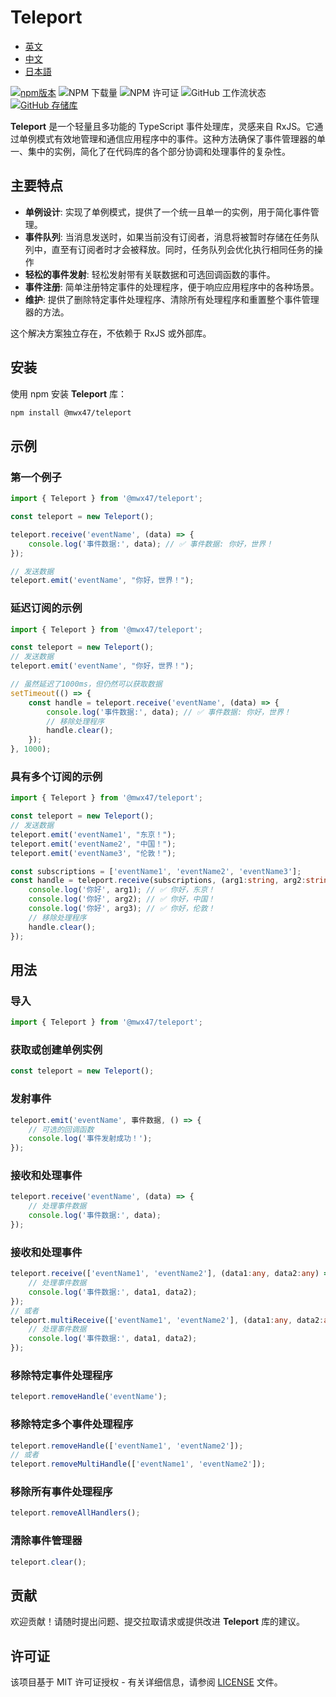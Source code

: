 # Teleport

- [英文](README.md)
- [中文](README-zh.md)
- [日本語](README-ja.md)

[![npm版本](https://badge.fury.io/js/@mwx47%2Fteleport.svg)](https://badge.fury.io/js/@mwx47%2Fteleport)
![NPM 下载量](https://img.shields.io/npm/dw/@mwx47/teleport)
![NPM 许可证](https://img.shields.io/npm/l/@mwx47/teleport)
![GitHub 工作流状态](https://github.com/weixiangmeng521/teleport/actions/workflows/master.yml/badge.svg)
[![GitHub 存储库](https://img.shields.io/badge/GitHub-Repo-blue.svg)](https://github.com/weixiangmeng521/teleport)

**Teleport** 是一个轻量且多功能的 TypeScript 事件处理库，灵感来自 RxJS。它通过单例模式有效地管理和通信应用程序中的事件。这种方法确保了事件管理器的单一、集中的实例，简化了在代码库的各个部分协调和处理事件的复杂性。

## 主要特点

- **单例设计**: 实现了单例模式，提供了一个统一且单一的实例，用于简化事件管理。
- **事件队列**: 当消息发送时，如果当前没有订阅者，消息将被暂时存储在任务队列中，直至有订阅者时才会被释放。同时，任务队列会优化执行相同任务的操作
- **轻松的事件发射**: 轻松发射带有关联数据和可选回调函数的事件。
- **事件注册**: 简单注册特定事件的处理程序，便于响应应用程序中的各种场景。
- **维护**: 提供了删除特定事件处理程序、清除所有处理程序和重置整个事件管理器的方法。

这个解决方案独立存在，不依赖于 RxJS 或外部库。

## 安装

使用 npm 安装 **Teleport** 库：

```bash
npm install @mwx47/teleport
```

## 示例

### 第一个例子
```typescript
import { Teleport } from '@mwx47/teleport';

const teleport = new Teleport();

teleport.receive('eventName', (data) => {
    console.log('事件数据:', data); // ✅ 事件数据: 你好，世界！
});

// 发送数据
teleport.emit('eventName', "你好，世界！");
```

### 延迟订阅的示例
```typescript
import { Teleport } from '@mwx47/teleport';

const teleport = new Teleport();
// 发送数据
teleport.emit('eventName', "你好，世界！");

// 虽然延迟了1000ms，但仍然可以获取数据
setTimeout(() => {
    const handle = teleport.receive('eventName', (data) => {
        console.log('事件数据:', data); // ✅ 事件数据: 你好，世界！ 
        // 移除处理程序
        handle.clear();
    });
}, 1000);
```

### 具有多个订阅的示例
```typescript
import { Teleport } from '@mwx47/teleport';

const teleport = new Teleport();
// 发送数据
teleport.emit('eventName1', "东京！");
teleport.emit('eventName2', "中国！");
teleport.emit('eventName3', "伦敦！");

const subscriptions = ['eventName1', 'eventName2', 'eventName3'];
const handle = teleport.receive(subscriptions, (arg1:string, arg2:string, arg3:string) => {
    console.log('你好', arg1); // ✅ 你好，东京！
    console.log('你好', arg2); // ✅ 你好，中国！
    console.log('你好', arg3); // ✅ 你好，伦敦！
    // 移除处理程序
    handle.clear();
});
```

## 用法

### 导入

```typescript
import { Teleport } from '@mwx47/teleport';
```

### 获取或创建单例实例

```typescript
const teleport = new Teleport();
```

### 发射事件

```typescript
teleport.emit('eventName', 事件数据, () => {
    // 可选的回调函数
    console.log('事件发射成功！');
});
```

### 接收和处理事件

```typescript
teleport.receive('eventName', (data) => {
    // 处理事件数据
    console.log('事件数据:', data);
});
```

### 接收和处理事件

```typescript
teleport.receive(['eventName1', 'eventName2'], (data1:any, data2:any) => {
    // 处理事件数据
    console.log('事件数据:', data1, data2);
});
// 或者
teleport.multiReceive(['eventName1', 'eventName2'], (data1:any, data2:any) => {
    // 处理事件数据
    console.log('事件数据:', data1, data2);
});
```

### 移除特定事件处理程序

```typescript
teleport.removeHandle('eventName');
```

### 移除特定多个事件处理程序

```typescript
teleport.removeHandle(['eventName1', 'eventName2']);
// 或者
teleport.removeMultiHandle(['eventName1', 'eventName2']);
```

### 移除所有事件处理程序

```typescript
teleport.removeAllHandlers();
```

### 清除事件管理器

```typescript
teleport.clear();
```

## 贡献

欢迎贡献！请随时提出问题、提交拉取请求或提供改进 **Teleport** 库的建议。

## 许可证

该项目基于 MIT 许可证授权 - 有关详细信息，请参阅 [LICENSE](LICENSE) 文件。